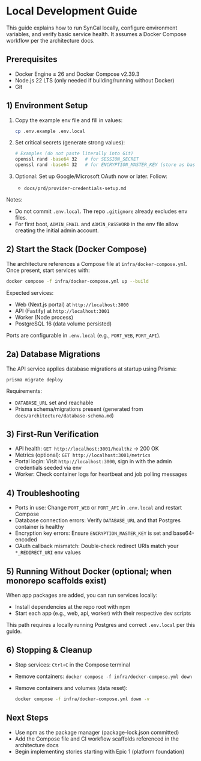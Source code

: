# Local Development Guide

This guide explains how to run SynCal locally, configure environment variables, and verify basic service health. It assumes a Docker Compose workflow per the architecture docs.

## Prerequisites
- Docker Engine ≥ 26 and Docker Compose v2.39.3
- Node.js 22 LTS (only needed if building/running without Docker)
- Git

## 1) Environment Setup
1. Copy the example env file and fill in values:
   
   ```bash
   cp .env.example .env.local
   ```

2. Set critical secrets (generate strong values):
   
   ```bash
   # Examples (do not paste literally into Git)
   openssl rand -base64 32   # for SESSION_SECRET
   openssl rand -base64 32   # for ENCRYPTION_MASTER_KEY (store as base64)
   ```

3. Optional: Set up Google/Microsoft OAuth now or later. Follow:
   
   - `docs/prd/provider-credentials-setup.md`

Notes:
- Do not commit `.env.local`. The repo `.gitignore` already excludes env files.
- For first boot, `ADMIN_EMAIL` and `ADMIN_PASSWORD` in the env file allow creating the initial admin account.

## 2) Start the Stack (Docker Compose)
The architecture references a Compose file at `infra/docker-compose.yml`. Once present, start services with:

```bash
docker compose -f infra/docker-compose.yml up --build
```

Expected services:
- Web (Next.js portal) at `http://localhost:3000`
- API (Fastify) at `http://localhost:3001`
- Worker (Node process)
- PostgreSQL 16 (data volume persisted)

Ports are configurable in `.env.local` (e.g., `PORT_WEB`, `PORT_API`).

## 2a) Database Migrations
The API service applies database migrations at startup using Prisma:

```
prisma migrate deploy
```

Requirements:
- `DATABASE_URL` set and reachable
- Prisma schema/migrations present (generated from `docs/architecture/database-schema.md`)

## 3) First-Run Verification
- API health: `GET http://localhost:3001/healthz` → 200 OK
- Metrics (optional): `GET http://localhost:3001/metrics`
- Portal login: Visit `http://localhost:3000`, sign in with the admin credentials seeded via env
- Worker: Check container logs for heartbeat and job polling messages

## 4) Troubleshooting
- Ports in use: Change `PORT_WEB` or `PORT_API` in `.env.local` and restart Compose
- Database connection errors: Verify `DATABASE_URL` and that Postgres container is healthy
- Encryption key errors: Ensure `ENCRYPTION_MASTER_KEY` is set and base64-encoded
- OAuth callback mismatch: Double‑check redirect URIs match your `*_REDIRECT_URI` env values

## 5) Running Without Docker (optional; when monorepo scaffolds exist)
When app packages are added, you can run services locally:
- Install dependencies at the repo root with npm
- Start each app (e.g., web, api, worker) with their respective dev scripts

This path requires a locally running Postgres and correct `.env.local` per this guide.

## 6) Stopping & Cleanup
- Stop services: `Ctrl+C` in the Compose terminal
- Remove containers: `docker compose -f infra/docker-compose.yml down`
- Remove containers and volumes (data reset):
  
  ```bash
  docker compose -f infra/docker-compose.yml down -v
  ```

## Next Steps
- Use npm as the package manager (package-lock.json committed)
- Add the Compose file and CI workflow scaffolds referenced in the architecture docs
- Begin implementing stories starting with Epic 1 (platform foundation)
